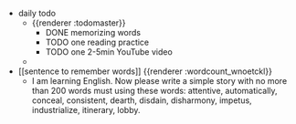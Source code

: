 - daily todo
	- {{renderer :todomaster}}
		- DONE memorizing words
		- TODO one reading practice
		- TODO one 2-5min YouTube video
	-
- [[sentence to remember words]] {{renderer :wordcount_wnoetckl}}
	- I am learning English. Now please write a simple story with no more than 200 words must using these words: attentive, automatically, conceal, consistent, dearth, disdain, disharmony, impetus, industrialize, itinerary, lobby.
